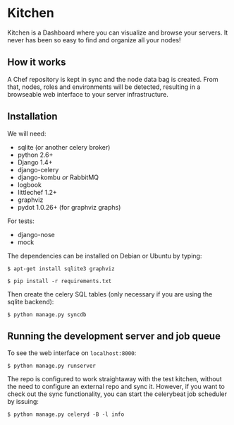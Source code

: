 # Kitchen

Kitchen is a Dashboard where you can visualize and browse your servers.
It never has been so easy to find and organize all your nodes!

## How it works

A Chef repository is kept in sync and the node data bag is created. From that,
nodes, roles and environments will be detected, resulting in a browseable 
web interface to your server infrastructure. 

## Installation

We will need:

* sqlite (or another celery broker)
* python 2.6+
* Django 1.4+
* django-celery
* django-kombu *or* RabbitMQ
* logbook
* littlechef 1.2+
* graphviz
* pydot 1.0.26+ (for graphviz graphs)

For tests:

* django-nose
* mock

The dependencies can be installed on Debian or Ubuntu by typing:

    $ apt-get install sqlite3 graphviz

    $ pip install -r requirements.txt


Then create the celery SQL tables (only necessary if you are using the sqlite
backend):

    $ python manage.py syncdb

## Running the development server and job queue

To see the web interface on `localhost:8000`:

    $ python manage.py runserver

The repo is configured to work straightaway with the test kitchen, without the need
to configure an external repo and sync it. However, if you want to check out the 
sync functionality, you can start the celerybeat job scheduler by issuing:

    $ python manage.py celeryd -B -l info

